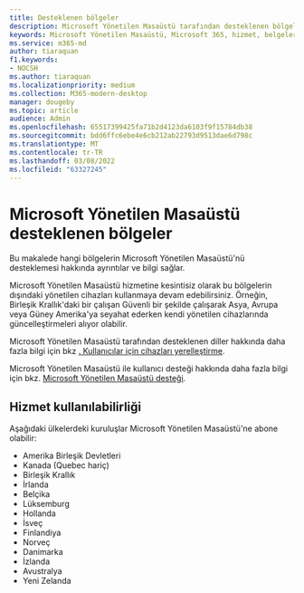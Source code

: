 ```yaml
---
title: Desteklenen bölgeler
description: Microsoft Yönetilen Masaüstü tarafından desteklenen bölgeler
keywords: Microsoft Yönetilen Masaüstü, Microsoft 365, hizmet, belgeler
ms.service: m365-md
author: tiaraquan
f1.keywords:
- NOCSH
ms.author: tiaraquan
ms.localizationpriority: medium
ms.collection: M365-modern-desktop
manager: dougeby
ms.topic: article
audience: Admin
ms.openlocfilehash: 65517399425fa71b2d4123da6103f9f15784db38
ms.sourcegitcommit: bdd6ffc6ebe4e6cb212ab22793d9513dae6d798c
ms.translationtype: MT
ms.contentlocale: tr-TR
ms.lasthandoff: 03/08/2022
ms.locfileid: "63327245"
---
```

# <a name="microsoft-managed-desktop-supported-regions"></a>Microsoft Yönetilen Masaüstü desteklenen bölgeler

Bu makalede hangi bölgelerin Microsoft Yönetilen Masaüstü'nü desteklemesi hakkında ayrıntılar ve bilgi sağlar.

Microsoft Yönetilen Masaüstü hizmetine kesintisiz olarak bu bölgelerin dışındaki yönetilen cihazları kullanmaya devam edebilirsiniz. Örneğin, Birleşik Krallık'daki bir çalışan Güvenli bir şekilde çalışarak Asya, Avrupa veya Güney Amerika'ya seyahat ederken kendi yönetilen cihazlarında güncelleştirmeleri alıyor olabilir.

Microsoft Yönetilen Masaüstü tarafından desteklenen diller hakkında daha fazla bilgi için bkz [. Kullanıcılar için cihazları yerelleştirme](../get-started/localization.md).

Microsoft Yönetilen Masaüstü ile kullanıcı desteği hakkında daha fazla bilgi için bkz. [Microsoft Yönetilen Masaüstü desteği](support.md).

## <a name="service-availability"></a>Hizmet kullanılabilirliği

Aşağıdaki ülkelerdeki kuruluşlar Microsoft Yönetilen Masaüstü'ne abone olabilir:

- Amerika Birleşik Devletleri
- Kanada (Quebec hariç)
- Birleşik Krallık
- İrlanda
- Belçika
- Lüksemburg
- Hollanda
- İsveç
- Finlandiya
- Norveç
- Danimarka
- İzlanda
- Avustralya
- Yeni Zelanda
